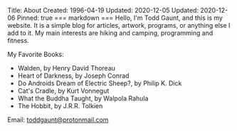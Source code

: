 Title: About
Created: 1996-04-19
Updated: 2020-12-05
Updated: 2020-12-06
Pinned: true
=== markdown ===
Hello, I'm Todd Gaunt, and this is my website. It is a simple blog for
articles, artwork, programs, or anything else I add to it. My main interests
are hiking and camping, programming and fitness.

My Favorite Books:

- Walden, by Henry David Thoreau
- Heart of Darkness, by Joseph Conrad
- Do Androids Dream of Electric Sheep?, by Philip K. Dick
- Cat's Cradle, by Kurt Vonnegut
- What the Buddha Taught, by Walpola Rahula
- The Hobbit, by J.R.R. Tolkien

Email: toddgaunt@protonmail.com
